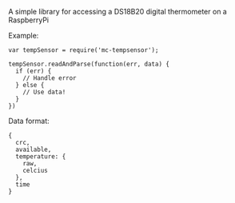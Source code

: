 A simple library for accessing a DS18B20 digital thermometer on a RaspberryPi

Example:

```
var tempSensor = require('mc-tempsensor');

tempSensor.readAndParse(function(err, data) {
  if (err) {
    // Handle error
  } else {
    // Use data!
  }
})
```

Data format:

```
{
  crc,
  available,
  temperature: {
    raw,
    celcius
  },
  time
}
```
